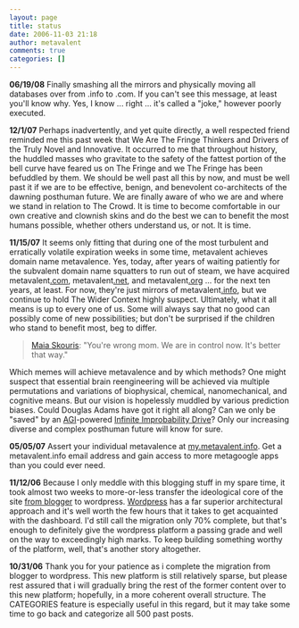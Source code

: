 ```yaml
---
layout: page
title: status
date: 2006-11-03 21:18
author: metavalent
comments: true
categories: []
---
```

<strong>06/19/08</strong>
Finally smashing all the mirrors and physically moving all databases over from .info to .com. If you can't see this message, at least you'll know why. Yes, I know ... right ... it's called a "joke," however poorly executed.

<strong>12/1/07</strong>
Perhaps inadvertently, and yet quite directly, a well respected friend reminded me this past week that We Are The Fringe Thinkers and Drivers of the Truly Novel and Innovative. It occurred to me that throughout history, the huddled masses who gravitate to the safety of the fattest portion of the bell curve have feared us on The Fringe and we The Fringe has been befuddled by them. We should be well past all this by now, and must be well past it if we are to be effective, benign, and benevolent co-architects of the dawning posthuman future. We are finally aware of who we are and where we stand in relation to The Crowd. It is time to become comfortable in our own creative and clownish skins and do the best we can to benefit the most humans possible, whether others understand us, or not. It is time.

<a name="dotcominance"></a><strong>11/15/07</strong>
It seems only fitting that during one of the most turbulent and erratically volatile expiration weeks in some time, metavalent achieves domain name metavalence. Yes, today, after years of waiting patiently for the subvalent domain name squatters to run out of steam, we have acquired metavalent<a href="https://metavalent.com/">.com</a>, metavalent<a href="https://metavalent.net/">.net</a>, and metavalent<a href="https://metavalent.org/">.org</a> ... for the next ten years, at least. For now, they're just mirrors of metavalent<a href="https://metavalent.net/">.info</a>, but we continue to hold The Wider Context highly suspect. Ultimately, what it all means is up to every one of us. Some will always say that no good can possibly come of new possibilities; but don't be surprised if the children who stand to benefit most, beg to differ.<blockquote><a href="https://www.imdb.com/title/tt1085596/quotes">Maia Skouris</a>: "You're wrong mom. We are in control now. It's better that way."</blockquote>Which memes will achieve metavalence and by which methods? One might suspect that essential brain reengineering will be achieved via multiple permutations and variations of biophysical, chemical, nanomechanical, and cognitive means. But our vision is hopelessly muddled by various prediction biases. Could Douglas Adams have got it right all along? Can we only be "saved" by an <a href="https://wikidashboard.parc.com/wiki/Artificial_general_intelligence">AGI</a>-powered <a href="https://wikidashboard.parc.com/wiki/Infinite_Improbability_Drive">Infinite Improbability Drive</a>? Only our increasing diverse and complex posthuman future will know for sure.

<strong>05/05/07</strong>
Assert your individual metavalence at <a href="https://my.metavalent.info/">my.metavalent.info</a>. Get a metavalent.info email address and gain access to more metagoogle apps than you could ever need.

<strong>11/12/06</strong>
Because I only meddle with this blogging stuff in my spare time, it took almost two weeks to more-or-less transfer the ideological core of the site <a href="https://meta-valent.blogspot.com/2006/10/bye-bye-blogger.html" target="_blank">from blogger</a> to wordpress. <a href="https://wordpress.com/" target="_blank">Wordpress</a> has a far superior architectural approach and it's well worth the few hours that it takes to get acquainted with the dashboard. I'd still call the migration only 70% complete, but that's enough to definitely give the wordpress platform a passing grade and well on the way to exceedingly high marks. To keep building something worthy of the platform, well, that's another story altogether.

<strong>10/31/06</strong>
Thank you for your patience as i complete the migration from blogger to wordpress. This new platform is still relatively sparse, but please rest assured that i will gradually bring the rest of the former content over to this new platform; hopefully, in a more coherent overall structure. The CATEGORIES feature is especially useful in this regard, but it may take some time to go back and categorize all 500 past posts.
